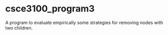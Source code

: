 # csce3100_program3
A program to evaluate empirically some strategies for removing nodes with two children.
